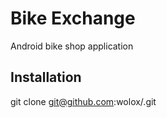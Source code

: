 # Bike Exchange

Android bike shop application

## Installation

git clone git@github.com:wolox/<reponame>.git
